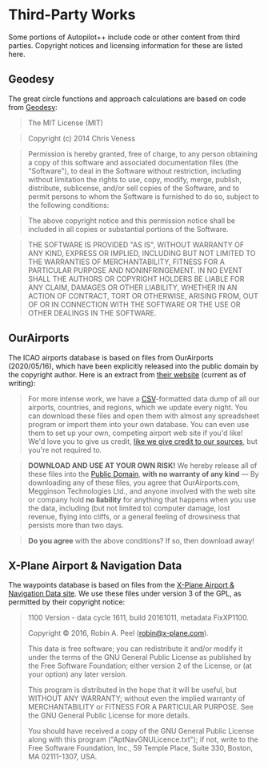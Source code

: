 Third-Party Works
=================

Some portions of Autopilot++ include code or other content from third parties.
Copyright notices and licensing information for these are listed here.

Geodesy
-------

The great circle functions and approach calculations are based on code from
[Geodesy][1]:

> The MIT License (MIT)

> Copyright (c) 2014 Chris Veness

> Permission is hereby granted, free of charge, to any person obtaining a copy
> of this software and associated documentation files (the "Software"), to deal
> in the Software without restriction, including without limitation the rights
> to use, copy, modify, merge, publish, distribute, sublicense, and/or sell
> copies of the Software, and to permit persons to whom the Software is
> furnished to do so, subject to the following conditions:

> The above copyright notice and this permission notice shall be included in
> all copies or substantial portions of the Software.

> THE SOFTWARE IS PROVIDED "AS IS", WITHOUT WARRANTY OF ANY KIND, EXPRESS OR
> IMPLIED, INCLUDING BUT NOT LIMITED TO THE WARRANTIES OF MERCHANTABILITY,
> FITNESS FOR A PARTICULAR PURPOSE AND NONINFRINGEMENT. IN NO EVENT SHALL THE
> AUTHORS OR COPYRIGHT HOLDERS BE LIABLE FOR ANY CLAIM, DAMAGES OR OTHER
> LIABILITY, WHETHER IN AN ACTION OF CONTRACT, TORT OR OTHERWISE, ARISING FROM,
> OUT OF OR IN CONNECTION WITH THE SOFTWARE OR THE USE OR OTHER DEALINGS IN THE
> SOFTWARE.

OurAirports
-----------

The ICAO airports database is based on files from OurAirports (2020/05/16),
which have been explicitly released into the public domain by the copyright
author.  Here is an extract from [their website][2] (current as of writing):

> For more intense work, we have a [CSV][3]-formatted data dump of all our
> airports, countries, and regions, which we update every night.  You can
> download these files and open them with almost any spreadsheet program or
> import them into your own database.  You can even use them to set up your
> own, competing airport web site if you'd like!  We'd love you to give us
> credit, [like we give credit to our sources][4], but you're not required to.

> **DOWNLOAD AND USE AT YOUR OWN RISK!**  We hereby release all of these files
> into the [Public Domain][5], **with no warranty of any kind** — By
> downloading any of these files, you agree that OurAirports.com, Megginson
> Technologies Ltd., and anyone involved with the web site or company hold **no
> liability** for anything that happens when you use the data, including (but
> not limited to) computer damage, lost revenue, flying into cliffs, or a
> general feeling of drowsiness that persists more than two days.

> **Do you agree** with the above conditions?  If so, then download away!

X-Plane Airport & Navigation Data
---------------------------------

The waypoints database is based on files from the [X-Plane Airport & Navigation
Data site][6]. We use these files under version 3 of the GPL, as permitted by
their copyright notice:

> 1100 Version - data cycle 1611, build 20161011, metadata FixXP1100.
>
> Copyright © 2016, Robin A. Peel (robin@x-plane.com).
>
> This data is free software; you can redistribute it and/or modify it under
> the terms of the GNU General Public License as published by the Free Software
> Foundation; either version 2 of the License, or (at your option) any later
> version.
>
> This program is distributed in the hope that it will be useful, but WITHOUT
> ANY WARRANTY; without even the implied warranty of MERCHANTABILITY or FITNESS
> FOR A PARTICULAR PURPOSE. See the GNU General Public License for more
> details.
>
> You should have received a copy of the GNU General Public License along with
> this program ("AptNavGNULicence.txt"); if not, write to the Free Software
> Foundation, Inc., 59 Temple Place, Suite 330, Boston, MA 02111-1307, USA.

  [1]: https://github.com/chrisveness/geodesy
  [2]: http://ourairports.com/data/
  [3]: http://en.wikipedia.org/wiki/Comma-separated_values
  [4]: http://ourairports.com/about.html#credits
  [5]: http://en.wikipedia.org/wiki/Public_domain
  [6]: http://gateway.x-plane.com/navaids/LatestNavFix.zip
